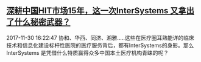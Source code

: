 ## [深耕中国HIT市场15年，这一次InterSystems 又拿出了什么秘密武器？](http://news.hc3i.cn/art/201711/41461.htm)
2017-11-30 16:22:47
协和、华西、同济、湘雅.....这些在医疗圈耳熟能详的临床技术和信息化建设标杆性医院的医疗服务背后，都有InterSystems的身影。那么InterSystems 是凭借什么特质赢得众多中国本土医疗机构青睐的呢？

